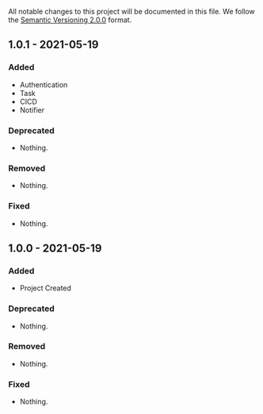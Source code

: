 All notable changes to this project will be documented in this file.
We follow the [Semantic Versioning 2.0.0](http://semver.org/) format.

## 1.0.1 - 2021-05-19

### Added
- Authentication
- Task
- CICD
- Notifier

### Deprecated
- Nothing.

### Removed
- Nothing.

### Fixed
- Nothing.


## 1.0.0 - 2021-05-19

### Added
- Project Created

### Deprecated
- Nothing.

### Removed
- Nothing.

### Fixed
- Nothing.

[comment]: <> (## x.y.z - YYYY-MM-DD)

[comment]: <> (### Added)

[comment]: <> (- Lorem ipsum dolor sit amet)

[comment]: <> (### Deprecated)

[comment]: <> (- Nothing.)

[comment]: <> (### Removed)

[comment]: <> (- Nothing.)

[comment]: <> (### Fixed)

[comment]: <> (- Nothing.)
